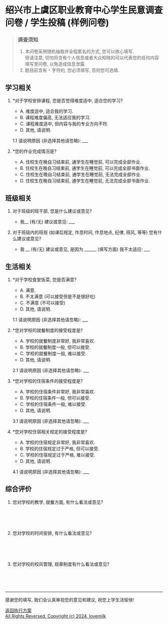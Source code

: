 # 绍兴市上虞区职业教育中心学生民意调查问卷 / 学生投稿 (样例问卷)
> ### 调查须知 <br>
> 1. 本问卷采用随机抽取并全程匿名的方式, 您可以放心填写. \
> 但请注意, 切勿将含有个人信息或者大众知晓的可以代表您的任何内容填写至问卷, 以免造成信息泄露. <br>
> 2. 题目前含有 `*` 字符的, 您必须填写, 否则您可选填. 

## 学习相关
1. *对于学校安排课程, 您是否觉得难度适中, 适合您的学习?
    - A. 难度适中, 适合我的学习.
    - B. 课程难度偏高, 无法适应我的学习.
    - C. 课程难度适中, 但内容与我的专业方向不符.
    - D. 其他, 请说明.

   1.1 请说明原因 (非选择其他请忽略): ___

2. *您的作业完成情况是?
    - A. 住校生在晚自习结束前, 通学生在睡觉前, 可以完成全部作业.
    - B. 住校生在晚自习结束前, 通学生在睡觉前, 可以完成全部书面作业.
    - C. 住校生在晚自习结束前, 通学生在睡觉前, 无法完成全部作业.
    - D. 住校生在晚自习结束前, 通学生在睡觉前, 无法完成全部书面作业.

## 班级相关
1. 对于班级的班干部, 您是什么建议或意见?
    - 我__ (有/无) 建议或意见: ___

2. 对于班级内的班规 (如课后规定, 作息时间, 作息地点, 纪律, 班风, 等等) 您有什么建议或意见?
    - 我 __ (有/无) 建议或意见, 是因为 ______ (填写方面) 我不太适应: ___

## 生活相关
1. *对于学校食堂饭菜, 您是否满意?
    - A. 满意.
    - B. 不太满意 (可以接受但是不是很好吃)
    - C. 不满意 (不可以接受)
    - D. 其他, 请说明.

   1.1 请说明原因 (非选择其他请忽略): ___

2. *您对学校的就餐制度的接受程度是?
    - A. 学校的就餐制度非常好, 我非常喜欢.
    - B. 学校的就餐制度一般, 但可以接受.
    - C. 学校的就餐制度一般, 难以接受.
    - D. 其他, 请说明.

   2.1 请说明原因 (非选择其他请忽略): ___

3. *您对学校的住宿条件的接受程度是?
    - A. 学校的住宿条件非常好, 我非常喜欢.
    - B. 学校的住宿条件一般, 但可以接受.
    - C. 学校的住宿条件一般, 难以接受.
    - D. 其他, 请说明.

   3.1 请说明原因 (非选择其他请忽略): ___

4. *您对学校住宿相关规定的接受程度是?
    - A. 学校的住宿规定非常好, 我非常喜欢.
    - B. 学校的住宿规定过于严格, 但可以接受.
    - C. 学校的住宿规定过于严格, 难以接受.
    - D. 其他, 请说明.

   4.1 请说明原因 (非选择其他请忽略): ___

## 综合评价
1. 您对学校的教学, 就餐方面, 有什么看法或意见?
<br>
<br>
<br>

2. 您对学校的时间安排, 有什么看法或意见?
<br>
<br>
<br>

3. 您对学校的校风管理, 规章制度有什么看法或意见?
<br>
<br>
<br>

---
感谢您的填写, 我们会认真审视您的意见和建议, 祝您上学生活愉快!

[返回执行方案](./execution.md)\
[All Rights Reversed. Copyright (c) 2024, lovemilk](https://aka.lovemilk.top/68)
